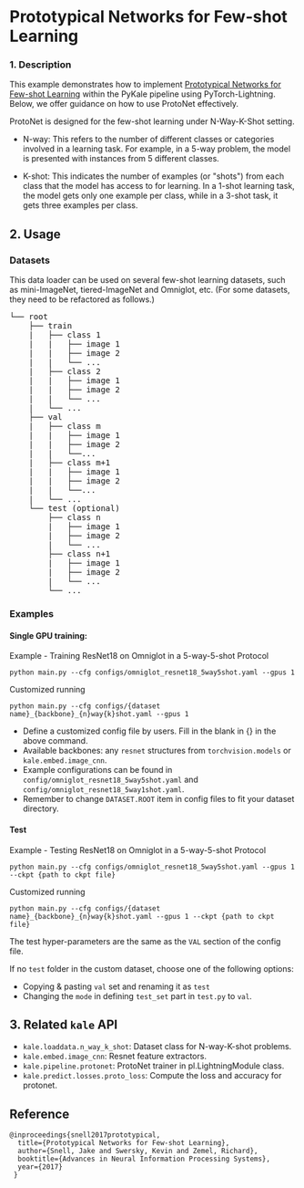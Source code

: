 # Prototypical Networks for Few-shot Learning

### 1. Description

This example demonstrates how to implement [Prototypical Networks for Few-shot Learning](https://github.com/jakesnell/prototypical-networks) within the PyKale pipeline using PyTorch-Lightning. Below, we offer guidance on how to use ProtoNet effectively.

ProtoNet is designed for the few-shot learning under N-Way-K-Shot setting.

- N-way: This refers to the number of different classes or categories involved in a learning task. For example, in a 5-way problem, the model is presented with instances from 5 different classes.

- K-shot: This indicates the number of examples (or "shots") from each class that the model has access to for learning. In a 1-shot learning task, the model gets only one example per class, while in a 3-shot task, it gets three examples per class.

## 2. Usage

### Datasets

This data loader can be used on several few-shot learning datasets, such as mini-ImageNet, tiered-ImageNet and Omniglot, etc. (For some datasets, they need to be refactored as follows.)

<pre>
└── root
    ├── train
    |   ├── class 1
    |   |   ├── image 1
    |   |   ├── image 2
    |   |   └── ...
    |   ├── class 2
    |   |   ├── image 1
    |   |   ├── image 2
    |   |   └── ...
    |   └── ...
    ├── val
    |   ├── class m
    |   |   ├── image 1
    |   |   ├── image 2
    |   |   └──...
    |   ├── class m+1
    |   |   ├── image 1
    |   |   ├── image 2
    |   |   └──...
    |   └── ...
    └── test (optional)
        ├── class n
        |   ├── image 1
        |   ├── image 2
        |   └── ...
        ├── class n+1
        |   ├── image 1
        |   ├── image 2
        |   └── ...
        └── ...
</pre>

### Examples

#### Single GPU training:

Example - Training ResNet18 on Omniglot in a 5-way-5-shot Protocol

`python main.py --cfg configs/omniglot_resnet18_5way5shot.yaml --gpus 1`

Customized running

`python main.py --cfg configs/{dataset name}_{backbone}_{n}way{k}shot.yaml --gpus 1`

- Define a customized config file by users. Fill in the blank in {} in the above command.
- Available backbones: any `resnet` structures from `torchvision.models` or `kale.embed.image_cnn`.
- Example configurations can be found in `config/omniglot_resnet18_5way5shot.yaml` and `config/omniglot_resnet18_5way1shot.yaml`.
- Remember to change `DATASET.ROOT` item in config files to fit your dataset directory.

#### Test

Example - Testing ResNet18 on Omniglot in a 5-way-5-shot Protocol

`python main.py --cfg configs/omniglot_resnet18_5way5shot.yaml --gpus 1 --ckpt {path to ckpt file}`

Customized running

`python main.py --cfg configs/{dataset name}_{backbone}_{n}way{k}shot.yaml --gpus 1 --ckpt {path to ckpt file}`

The test hyper-parameters are the same as the `VAL` section of the config file.

If no `test` folder in the custom dataset, choose one of the following options:
- Copying & pasting `val` set and renaming it as `test`
- Changing the `mode` in defining `test_set` part in `test.py` to `val`.

## 3. Related `kale` API

- `kale.loaddata.n_way_k_shot`: Dataset class for N-way-K-shot problems.
- `kale.embed.image_cnn`: Resnet feature extractors.
- `kale.pipeline.protonet`: ProtoNet trainer in pl.LightningModule class.
- `kale.predict.losses.proto_loss`: Compute the loss and accuracy for protonet.

## Reference
```
@inproceedings{snell2017prototypical,
  title={Prototypical Networks for Few-shot Learning},
  author={Snell, Jake and Swersky, Kevin and Zemel, Richard},
  booktitle={Advances in Neural Information Processing Systems},
  year={2017}
 }
```
